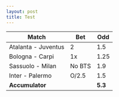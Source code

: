 ```yaml
---
layout: post
title: Test
---
```


<table><thead>
<tr>
<th>Match</th>
<th>Bet</th>
<th>Odd</th>
</tr>
</thead><tbody>
<tr>
<td>Atalanta - Juventus</td>
<td>2</td>
<td>1.5</td>
</tr>
<tr>
<td>Bologna - Carpi</td>
<td>1x</td>
<td>1.25</td>
</tr>
<tr>
<td>Sassuolo - Milan</td>
<td>No BTS</td>
<td>1.9</td>
</tr>
<tr>
<td>Inter - Palermo</td>
<td>O/2.5</td>
<td>1.5</td>
</tr>
<tr>
<td><strong>Accumulator</strong></td>
<td></td>
<td><strong>5.3</strong></td>
</tr>
</tbody></table>

